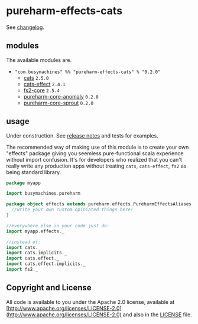 # pureharm-effects-cats

See [changelog](./CHANGELOG.md).

## modules

The available modules are.

- `"com.busymachines" %% "pureharm-effects-cats" % "0.2.0"`
    - [cats](https://github.com/typelevel/cats/releases) `2.5.0`
    - [cats-effect](https://github.com/typelevel/cats-effect/releases) `2.4.1`
    - [fs2-core](https://github.com/typelevel/fs2/releases) `2.5.4`
    - [pureharm-core-anomaly](https://github.com/busymachines/pureharm-core/releases) `0.2.0`
    - [pureharm-core-sprout](https://github.com/busymachines/pureharm-core/releases) `0.2.0`
## usage

Under construction. See [release notes](https://github.com/busymachines/pureharm-effects-cats/releases) and tests for examples.

The recommended way of making use of this module is to create your own "effects" package giving you seemless pure-functional scala experience without import confusion. It's for developers who realized that you can't really write any production apps without treating `cats`, `cats-effect`, `fs2` as being standard library.

```scala
package myapp

import busymachines.pureharm

package object effects extends pureharm.effects.PureharmEffectsAliases with pureharm.effects.PureharmEffectsImplicits {
  //write your own custom opiniated things here!
}

//everywhere else in your code just do:
import myapp.effects._

//instead of:
import cats._
import cats.implicits._
import cats.effect._
import cats.effect.implicits._
import fs2._
```

## Copyright and License

All code is available to you under the Apache 2.0 license, available
at [http://www.apache.org/licenses/LICENSE-2.0](http://www.apache.org/licenses/LICENSE-2.0) and also in
the [LICENSE](./LICENSE) file.
